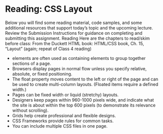 <h1>Reading: CSS Layout</h1>
Below you will find some reading material, code samples, and some additional resources that support today’s topic and the upcoming lecture.
Review the Submission Instructions for guidance on completing and submitting this assignment.
Reading
Here are the chapters to read/skim before class:
From the Duckett HTML book:
HTML/CSS book, Ch. 15, “Layout” (again; repeat of Class 4 reading)

- <div> elements are often used as containing elements to group together sections of a page. 
- Browsers display pages in normal flow unless you specify relative, absolute, or fixed positioning. 
- The float property moves content to the left or right of the page and can be used to create multi-column layouts. (Floated items require a defined width.) 
- Pages can be fixed width or liquid (stretchy) layouts. 
- Designers keep pages within 960-1000 pixels wide, and indicate what the site is about within the top 600 pixels (to demonstrate its relevance without scrolling). 
- Grids help create professional and flexible designs. 
- CSS Frameworks provide rules for common tasks. 
- You can include multiple CSS files in one page.
